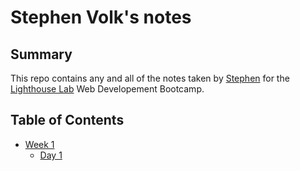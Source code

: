 # Stephen Volk's notes

## Summary

This repo contains any and all of the notes taken by [Stephen](https://github.com/SAVolk24) for the [Lighthouse Lab](https://www.lighthouselabs.ca/) Web Developement Bootcamp.

## Table of Contents

- [Week 1](/Week_1)
  - [Day 1](/Week_1/Day_1/)
